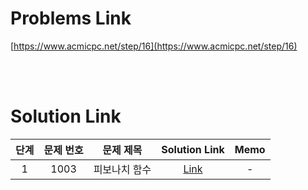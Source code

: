 # Problems Link

[https://www.acmicpc.net/step/16](https://www.acmicpc.net/step/16)

<br><br>

# Solution Link

| 단계 | 문제 번호 |   문제 제목   |              Solution Link              | Memo |
| :--: | :-------: | :-----------: | :-------------------------------------: | :--: |
|  1   |   1003    | 피보나치 함수 | [Link](../Solutions/1003_피보나치_함수) |  -   |
